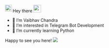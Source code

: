Hey there <img src="https://media.giphy.com/media/hvRJCLFzcasrR4ia7z/giphy.gif" width="25px">
<a href="https://t.me/GreyWolfXD">
  <img align="left" alt="GreyWolfXD Telegram" width="22px" src="https://img.icons8.com/nolan/64/telegram-app.png" />
</a>
- 👋 I’m Vaibhav Chandra
- 👀 I’m interested in Telegram Bot Development
- 🌱 I’m currently learning Python


<!---
TheGreyWolfXD/TheGreyWolfXD is a ✨ special ✨ repository because its `README.md` (this file) appears on your GitHub profile.
You can click the Preview link to take a look at your changes.
--->
Happy to see you here! ![](https://visitor-badge.glitch.me/badge?page_id=TheGreyWolfXD)
<br/>

<h2 align="center'>My GitHub Stats: 😎</h2>


